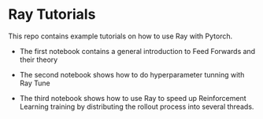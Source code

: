 # Ray Tutorials

This repo contains example tutorials on how to use Ray with Pytorch.

* The first notebook contains a general introduction to Feed Forwards and their theory

* The second notebook shows how to do hyperparameter tunning with Ray Tune

* The third notebook shows how to use Ray to speed up Reinforcement Learning training by distributing the rollout process into several threads.
